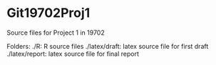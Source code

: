 # Git19702Proj1
Source files for Project 1 in 19702

Folders:
./R: R source files
./latex/draft: latex source file for first draft
./latex/report: latex source file for final report
